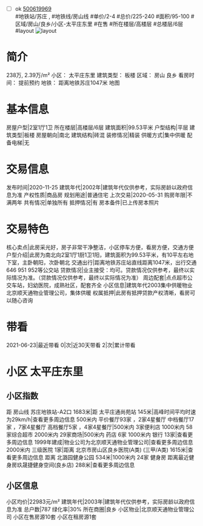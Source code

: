 - [ ] ok [500619969](https://bj.5i5j.com/ershoufang/500619969.html)  
 #地铁站/苏庄 ,  #地铁线/房山线
#单价/2-4 #总价/225-240 #面积/95-100   #区域/房山/良乡/小区-太平庄东里 #在售 #所在楼层/高楼层 #总楼层/6层 #layout 
![layout](http://image2.5i5j.com//group2/M00/F2/BC/CgqJNF7UocyAWTs8AACLP5g377U361.jpg_P5.jpg) 
# 简介 
 238万,  2.39万/m² 
小区： 太平庄东里
建筑类型： 板楼
区域： 房山 良乡
看房时间： 提前预约
地铁： 距离地铁苏庄1047米 地图
# 基本信息 
 房屋户型|2室1厅1卫
所在楼层|高楼层/6层
建筑面积|99.53平米
户型结构|平层
建筑类型|板楼
房屋朝向|南北
建筑结构|砖混
装修情况|精装
供暖方式|集中供暖
配备电梯|无
# 交易信息 
 发布时间|2020-11-25
建筑年代|2002年|建筑年代仅供参考，实际房龄以政府信息为准
产权性质|商品房
规划用途|普通住宅
上次交易|2020-05-31
购房年限|不满两年
共有情况|单独所有
抵押情况|有
房本备件|已上传房本照片
# 交易特色 
 核心卖点|此房采光好，房子非常干净整洁，小区停车方便，看房方便，交通方便
户型介绍|此房为南北向2室1厅1厨1卫1阳，建筑面积为99.53平米，有10平左右地下室，主卧朝阳，次卧朝北
交通出行|距离地铁苏庄站直线距离1047米，出行交通646 951 952等公交站
贷款情况|业主接受：均可。贷款情况仅供参考，最终以实际情况为准。（贷款情况仅供参考，最终以实际情况为准）
周边配套|点点超市公交车站，妇幼医院，成熟社区，配套齐全
小区信息|建筑年代2003集中供暖物业北京顺天通物业管理公司，集体供暖
权属抵押|此房有抵押贷款产权清晰，看房可以随心咨询
# 带看 
 2021-06-23|最近带看	 0|次|近30天带看	 2|次|累计带看
# 小区 太平庄东里
## 小区指数 
 距 房山线 苏庄地铁站-A2口 1683米|距 太平庄通尚苑站 145米|高峰时间平均时速为29km/h|查看更多周边信息
500米内 平价餐厅93家 ，2家4星餐厅
中档餐厅17家 ，7家4星餐厅
高档餐厅5家 ，4家4星餐厅|500米内 3家便利店
1000米内 58家综合超市
2000米内 29家商场|500米内 药店 6家
1000米内 银行 13家|查看更多周边信息
1999年建成|物业公司为北京顺天通物业管理公司|查看更多周边信息
2000米内 三级医院 1家|距离 北京市房山区良乡医院(A类) (三甲/A类) 1615米|查看更多周边信息
距离 北潞园健身公园 534米|1000米内 24家 健身房
距离最近健身房玖晟捷健身空间(良乡店) 288米|查看更多周边信息
## 小区信息 
 小区均价|22983元/m²
建筑年代|2003年|建筑年代仅供参考，实际房龄以政府信息为准
总户数|787
绿化率|30%
所在商圈|良乡
小区物业|北京顺天通物业管理公司
小区在售房源10套
小区在租房源1套
